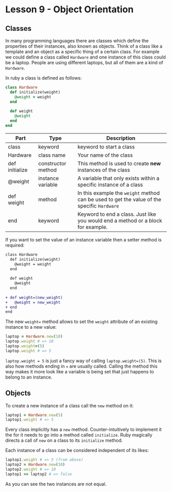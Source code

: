 # Lesson 9 - Object Orientation

## Classes

In many programming languages there are classes which define the properties of their instances, also known as objects.
Think of a class like a template and an object as a specific thing of a certain class. For example we could define a class
called `Hardware` and one instance of this class could be a laptop. People are using different laptops,
but all of them are a kind of `Hardware`.

In ruby a class is defined as follows:

```ruby
class Hardware
  def initialize(weight)
    @weight = weight
  end
  
  def weight
    @weight
  end
end
```

|Part|Type|Description|
|-|-|-|
|class|keyword|keyword to start a class|
|Hardware|class name|Your name of the class|
|def initialize|constructor method|This method is used to create **new** instances of the class|
|@weight|instance variable|A variable that only exists within a specific instance of a class|
|def weight|method|In this example the `weight` method can be used to get the value of the specific `Hardware`|
|end|keyword|Keyword to end a class. Just like you would end a method or a block for example.|

If you want to set the value of an instance variable then a setter method is required:

```diff
class Hardware
  def initialize(weight)
    @weight = weight
  end
  
  def weight
    @weight
  end
  
+ def weight=(new_weight)
+   @weight = new_weight
+ end
end
```

The new `weight=` method allows to set the `weight` attribute of an existing instance to a new value:

```ruby
laptop = Hardware.new(10)
laptop.weight # => 10
laptop.weight=(5)
laptop.weight # => 5
```

`laptop.weight = 5` is just a fancy way of calling `laptop.weight=(5)`.
This is also how methods ending in `=` are usually called.
Calling the method this way makes it more look like a variable is being set that just happens to belong to an instance.

## Objects

To create a new instance of a class call the `new` method on it:

```ruby
laptop1 = Hardware.new(5)
laptop1.weight # => 5
```

Every class implicitly has a `new` method. Counter-intuitively to implement it the for it needs to
go into a method called `initialize`. Ruby magically directs a call of `new` on a class to its `initialize` method.

Each instance of a class can be considered independent of its likes:

```ruby
laptop1.weight # => 5 (from above)
laptop2 = Hardware.new(10)
laptop2.weight # => 10
laptop1 == laptop2 # => false
```

As you can see the two instances are not equal.
